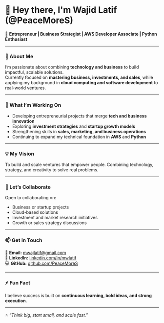 # 👋 Hey there, I'm Wajid Latif (@PeaceMoreS)

💼 **Entrepreneur | Business Strategist | AWS Developer Associate | Python Enthusiast**

---

### 👀 About Me  
I’m passionate about combining **technology and business** to build impactful, scalable solutions.  
Currently focused on **mastering business, investments, and sales**, while applying my background in **cloud computing and software development** to real-world ventures.

---

### 🚀 What I’m Working On  
- Developing entrepreneurial projects that merge **tech and business innovation**  
- Exploring **investment strategies** and **startup growth models**  
- Strengthening skills in **sales, marketing, and business operations**  
- Continuing to expand my technical foundation in **AWS** and **Python**

---

### 💡 My Vision  
To build and scale ventures that empower people. Combining technology, strategy, and creativity to solve real problems.

---

### 🤝 Let’s Collaborate  
Open to collaborating on:  
- Business or startup projects  
- Cloud-based solutions  
- Investment and market research initiatives  
- Growth or sales strategy discussions  

---

### 📫 Get in Touch  
📧 **Email:** [mwajlatif@gmail.com](mailto:mwajlatif@gmail.com)  
💼 **LinkedIn:** [linkedin.com/in/mwlatif](https://linkedin.com/in/mwlatif)  
💻 **GitHub:** [github.com/PeaceMoreS](https://github.com/PeaceMoreS)  

---

### ⚡ Fun Fact  
I believe success is built on **continuous learning, bold ideas, and strong execution**.  

---

⭐️ _“Think big, start small, and scale fast.”_
